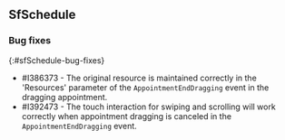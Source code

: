 ## SfSchedule

### Bug fixes
{:#sfSchedule-bug-fixes}

* \#I386373 - The original resource is maintained correctly in the 'Resources' parameter of the `AppointmentEndDragging` event in the dragging appointment.
* \#I392473 - The touch interaction for swiping and scrolling will work correctly when appointment dragging is canceled in the `AppointmentEndDragging` event.
